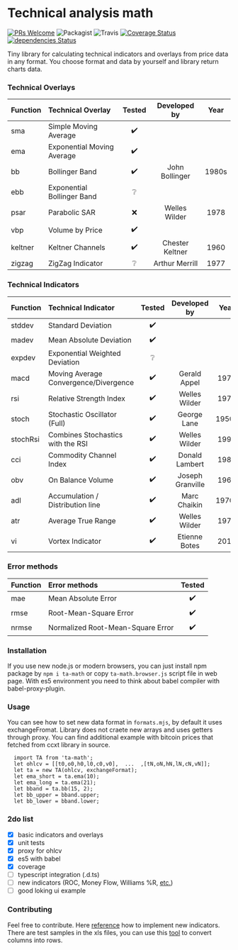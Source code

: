 
Technical analysis math
=========
[![PRs Welcome](https://img.shields.io/badge/PRs-welcome-brightgreen.svg?style=flat)](https://egghead.io/courses/how-to-contribute-to-an-open-source-project-on-github) ![Packagist](https://img.shields.io/packagist/l/doctrine/orm.svg) ![Travis](https://img.shields.io/travis/munrocket/ta-math.svg) [![Coverage Status](https://coveralls.io/repos/github/munrocket/ta-math/badge.svg?branch=master)](https://coveralls.io/github/munrocket/ta-math?branch=master) [![dependencies Status](https://david-dm.org/munrocket/ta-math/status.svg)](https://david-dm.org/munrocket/ta-math)

Tiny library for calculating technical indicators and overlays from price data in any format. You choose format and data by yourself and library return charts data.

[//]: # (used emoji ✔️️❔❌)

### Technical Overlays
| Function  | Technical Overlay                     | Tested  | Developed by     | Year |
|:----------|:--------------------------------------|:-------:|:----------------:|:----:|
| sma       | Simple Moving Average                 |    ✔️️    |                  |      |
| ema       | Exponential Moving Average            |    ✔️️    |                  |      |
| bb        | Bollinger Band                        |    ✔️️    | John Bollinger   | 1980s|
| ebb       | Exponential Bollinger Band            |    ❔    |                  |      |
| psar      | Parabolic SAR                         |    ❌    | Welles Wilder    | 1978 |
| vbp       | Volume by Price                       |    ✔️️    |                  |      |
| keltner   | Keltner Channels                      |    ✔️️    | Chester Keltner  | 1960 |
| zigzag    | ZigZag Indicator                      |    ❔    | Arthur Merrill   | 1977 |

### Technical Indicators
| Function  | Technical Indicator                   | Tested  | Developed by     | Year |
|:----------|:--------------------------------------|:-------:|:----------------:|:----:|
| stddev    | Standard Deviation                    |   ✔️️    |                  |      |
| madev     | Mean Absolute Deviation               |   ✔️    |                  |      |
| expdev    | Exponential Weighted Deviation        |   ❔    |                  |      |
| macd      | Moving Average Convergence/Divergence |   ✔️    | Gerald Appel     | 1979 |
| rsi       | Relative Strength Index               |   ✔️    | Welles Wilder    | 1978 |
| stoch     | Stochastic Oscillator (Full)          |   ✔️    | George Lane      | 1950s|
| stochRsi  | Combines Stochastics with the RSI     |   ✔️    | Welles Wilder    | 1994 |
| cci       | Commodity Channel Index               |   ✔️    | Donald Lambert   | 1980 |
| obv       | On Balance Volume                     |   ✔️    | Joseph Granville | 1963 |
| adl       | Accumulation / Distribution line      |   ✔️    | Marc Chaikin     | 1970s|
| atr       | Average True Range                    |   ✔️    | Welles Wilder    | 1978 |
| vi        | Vortex Indicator                      |   ✔️    | Etienne Botes    | 2010 |

### Error methods
| Function  | Error methods                         | Tested  |
|:----------|:--------------------------------------|:-------:|
| mae       | Mean Absolute Error                   |    ✔️    |
| rmse      | Root-Mean-Square Error                |    ✔️    |
| nrmse     | Normalized Root-Mean-Square Error     |    ✔️    |

### Installation

If you use new node.js or modern browsers, you can just install npm package by `npm i ta-math` or copy `ta-math.browser.js` script file in web page. With es5 environment you need to think about babel compiler with babel-proxy-plugin.

### Usage

You can see how to set new data format in `formats.mjs`, by default it uses exchangeFromat. Library does not craete new arrays and uses getters through proxy. You can find additional example with bitcoin prices that fetched from ccxt library in source.
```
  import TA from 'ta-math';
  let ohlcv = [[t0,o0,h0,l0,c0,v0],  ...  ,[tN,oN,hN,lN,cN,vN]];
  let ta = new TA(ohlcv, exchangeFormat);
  let ema_short = ta.ema(10);
  let ema_long = ta.ema(21);
  let bband = ta.bb(15, 2);
  let bb_upper = bband.upper;
  let bb_lower = bband.lower;
```

### 2do list

- [X] basic indicators and overlays
- [X] unit tests
- [X] proxy for ohlcv
- [X] es5 with babel
- [X] coverage
- [ ] typescript integration (.d.ts)
- [ ] new indicators (ROC, Money Flow, Williams %R, [etc.](https://www.metatrader4.com/en/trading-platform/help/analytics/tech_indicators/bulls_power))
- [ ] good loking ui example

### Contributing

Feel free to contribute. Here [reference](http://stockcharts.com/school/doku.php?id=chart_school:technical_indicators) how to implement new indicators. There are test samples in the xls files, you can use this [tool](https://www.browserling.com/tools/text-columns-to-rows) to convert columns into rows.
